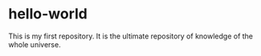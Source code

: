 # hello-world
This is my first repository. It is the ultimate repository of knowledge of the whole universe.
